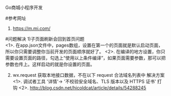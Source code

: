Go商城小程序开发

#参考网址
 1) https://m.mi.com/


#问题解决
1)子页面刷新会回到首页问题	
	<1>. 在app.json文件中，pages数组，设置在第一个的页面就是默认启动页面，所以你只需要调整你当前开发的页面顺序就好了。
	<2>. 在编译的地方设置，你只需要设置页面的路径，勾选上“使用以上条件编译”，如果页面需要参数，那可以把参数也传上。这样启动的就是你设置的页面。 

2) wx.request 获取本地接口数据，不在以下 request 合法域名列表中 解决方案
	<1>. 调试者工具 '详情'-> '不校验安全域名、TLS 版本以及 HTTPS 证书' 打钩 
	<2>. http://blog.csdn.net/hicoldcat/article/details/54288245
